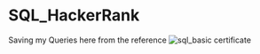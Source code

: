 # SQL_HackerRank

Saving my Queries here from the reference
![sql_basic certificate](https://user-images.githubusercontent.com/100975423/233550578-08847cd9-d820-46c2-966a-e0c0fc2408c6.jpg)
